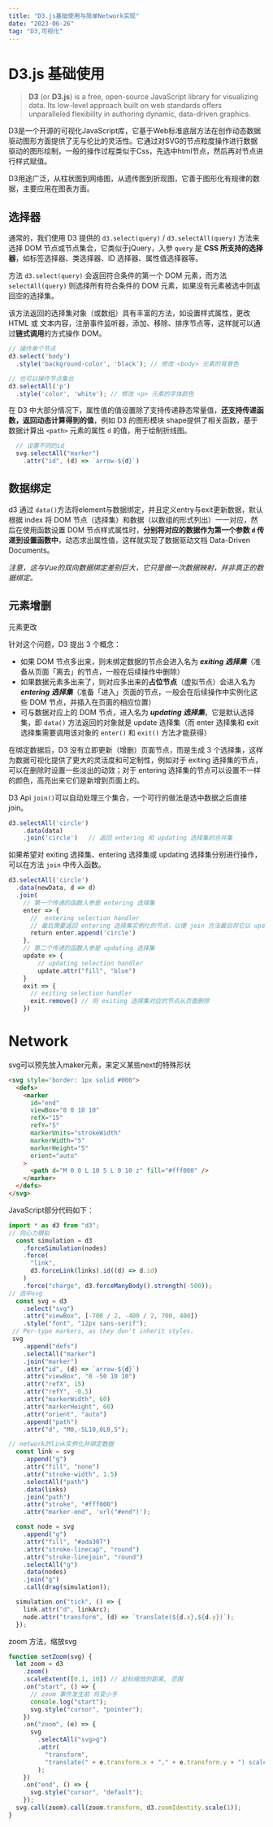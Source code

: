 ```yaml
---
title: "D3.js基础使用与简单Network实现"
date: "2023-06-26"
tag: "D3,可视化"
---
```


# D3.js 基础使用

> **D3** (or **D3.js**) is a free, open-source JavaScript library for visualizing data. Its low-level approach built on web standards offers unparalleled flexibility in authoring dynamic, data-driven graphics.

D3是一个开源的可视化JavaScript库，它基于Web标准底层方法在创作动态数据驱动图形方面提供了无与伦比的灵活性。它通过对SVG的节点粒度操作进行数据驱动的图形绘制，一般的操作过程类似于Css，先选中html节点，然后再对节点进行样式赋值。

D3用途广泛，从柱状图到网络图，从遗传图到折现图，它善于图形化有规律的数据，主要应用在图表方面。

## 选择器

通常的，我们使用 D3 提供的 `d3.select(query)` / `d3.selectAll(query)` 方法来选择 DOM 节点或节点集合，它类似于jQuery，入参 `query` 是 **CSS 所支持的选择器**，如标签选择器、类选择器、ID 选择器、属性值选择器等。

方法 `d3.select(query)` 会返回符合条件的第一个 DOM 元素，而方法 `selectAll(query)` 则选择所有符合条件的 DOM 元素，如果没有元素被选中则返回空的选择集。

该方法返回的选择集对象（或数组）具有丰富的方法，如设置样式属性，更改 HTML 或 文本内容，注册事件监听器，添加、移除、排序节点等，这样就可以通过**链式调用**的方式操作 DOM。



```javascript
// 操作单个节点
d3.select('body')
  .style('background-color', 'black'); // 修改 <body> 元素的背景色

// 也可以操作节点集合
d3.selectAll('p')
  .style('color', 'white'); // 修改 <p> 元素的字体颜色

```

在 D3 中大部分情况下，属性值的值设置除了支持传递静态常量值，**还支持传递函数，返回动态计算得到的值**，例如 D3 的图形模块 shape提供了相关函数，基于数据计算出 `<path>` 元素的属性 `d` 的值，用于绘制折线图。

```javascript
  // 设置不同的id
  svg.selectAll("marker")
    .attr("id", (d) => `arrow-${d}`)
```

## 数据绑定

d3 通过 `data()`方法将element与数据绑定，并且定义entry与exit更新数据，默认根据 index 将 DOM 节点（选择集）和数据（以数组的形式列出）一一对应，然后在使用函数设置 DOM 节点样式属性时，**分别将对应的数据作为第一个参数 `d` 传递到设置函数中**，动态求出属性值，这样就实现了数据驱动文档 Data-Driven Documents。

*注意，这与Vue的双向数据绑定差别巨大，它只是做一次数据映射，并非真正的数据绑定。*

## 元素增删

元素更改

针对这个问题，D3 提出 3 个概念：

- 如果 DOM 节点多出来，则未绑定数据的节点会进入名为 ***exiting 选择集***（准备从页面「离去」的节点，一般在后续操作中删除）
- 如果数据元素多出来了，则对应多出来的**占位节点**（虚拟节点）会进入名为 ***entering 选择集***（准备「进入」页面的节点，一般会在后续操作中实例化这些 DOM 节点，并插入在页面的相应位置）
- 可与数据对应上的 DOM 节点，进入名为 ***updating 选择集***，它是默认选择集，即 `data()` 方法返回的对象就是 update 选择集（而 enter 选择集和 exit 选择集需要调用该对象的 `enter()` 和 `exit()` 方法才能获得）

在绑定数据后，D3 没有立即更新（增删）页面节点，而是生成 3 个选择集，这样为数据可视化提供了更大的灵活度和可定制性，例如对于 exiting 选择集的节点，可以在删除时设置一些淡出的动效；对于 entering 选择集的节点可以设置不一样的颜色，高亮出来它们是新增到页面上的。

D3 Api `join()`可以自动处理三个集合，一个可行的做法是选中数据之后直接join。

```javascript
d3.selectAll('circle')
    .data(data)
    .join('circle')   // 返回 entering 和 updating 选择集的合并集
```

如果希望对 exiting 选择集、entering 选择集或 updating 选择集分别进行操作，可以在方法 `join` 中传入函数。

```javascript
d3.selectAll('circle')
  .data(newData, d => d)
  .join(
    // 第一个传递的函数入参是 entering 选择集
    enter => {
      //  entering selection handler
      // 最后需要返回 entering 选择集实例化的节点，以便 join 方法最后将它以 updating 选择集进行合并
      return enter.append('circle')
    },
    // 第二个传递的函数入参是 updating 选择集
    update => {
        // updating selection handler
        update.attr("fill", "blue")
    }
    exit => {
      // exiting selection handler
      exit.remove() // 将 exiting 选择集对应的节点从页面删除
    })
```

# Network

svg可以预先放入maker元素，来定义某些next的特殊形状

```html
<svg style="border: 1px solid #000">
  <defs>
    <marker
      id="end"
      viewBox="0 0 10 10"
      refX="15"
      refY="5"
      markerUnits="strokeWidth"
      markerWidth="5"
      markerHeight="5"
      orient="auto"
    >
      <path d="M 0 0 L 10 5 L 0 10 z" fill="#fff000" />
    </marker>
  </defs>
</svg>
```

JavaScript部分代码如下：

```javascript
import * as d3 from "d3";
// 向心力模拟
  const simulation = d3
    .forceSimulation(nodes)
    .force(
      "link",
      d3.forceLink(links).id((d) => d.id)
    )
    .force("charge", d3.forceManyBody().strength(-500));
// 选中svg
  const svg = d3
    .select("svg")
    .attr("viewBox", [-700 / 2, -400 / 2, 700, 400])
    .style("font", "12px sans-serif");
 // Per-type markers, as they don't inherit styles.
 svg
    .append("defs")
    .selectAll("marker")
    .join("marker")
    .attr("id", (d) => `arrow-${d}`)
    .attr("viewBox", "0 -50 10 10")
    .attr("refX", 15)
    .attr("refY", -0.5)
    .attr("markerWidth", 60)
    .attr("markerHeight", 60)
    .attr("orient", "auto")
    .append("path")
    .attr("d", "M0,-5L10,0L0,5");

// network的link实例化并绑定数据
  const link = svg
    .append("g")
    .attr("fill", "none")
    .attr("stroke-width", 1.5)
    .selectAll("path")
    .data(links)
    .join("path")
    .attr("stroke", "#fff000")
    .attr("marker-end", 'url("#end")');

  const node = svg
    .append("g")
    .attr("fill", "#ada307")
    .attr("stroke-linecap", "round")
    .attr("stroke-linejoin", "round")
    .selectAll("g")
    .data(nodes)
    .join("g")
    .call(drag(simulation));

  simulation.on("tick", () => {
    link.attr("d", linkArc);
    node.attr("transform", (d) => `translate(${d.x},${d.y})`);
  });
```

zoom 方法，缩放svg

```javascript
function setZoom(svg) {
  let zoom = d3
    .zoom()
    .scaleExtent([0.1, 10]) // 鼠标缩放的距离, 范围
    .on("start", () => {
      // zoom 事件发生前 将变小手
      console.log("start");
      svg.style("cursor", "pointer");
    })
    .on("zoom", (e) => {
      svg
        .selectAll("svg>g")
        .attr(
          "transform",
          "translate(" + e.transform.x + "," + e.transform.y + ") scale(" + e.transform.k + ")"
        );
    })
    .on("end", () => {
      svg.style("cursor", "default");
    });
  svg.call(zoom).call(zoom.transform, d3.zoomIdentity.scale(1));
}
```
